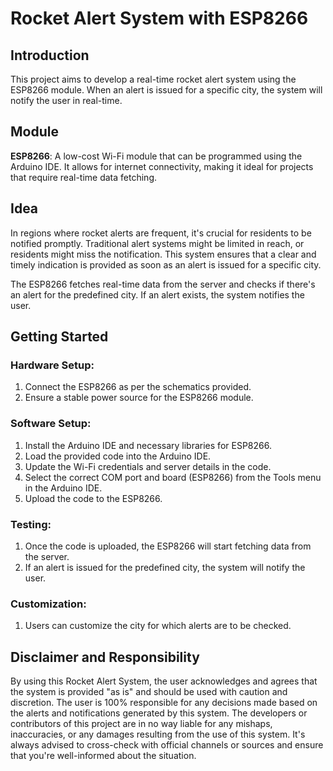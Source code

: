

# Rocket Alert System with ESP8266

## Introduction

This project aims to develop a real-time rocket alert system using the ESP8266 module. When an alert is issued for a specific city, the system will notify the user in real-time.

## Module

**ESP8266**: A low-cost Wi-Fi module that can be programmed using the Arduino IDE. It allows for internet connectivity, making it ideal for projects that require real-time data fetching.

## Idea

In regions where rocket alerts are frequent, it's crucial for residents to be notified promptly. Traditional alert systems might be limited in reach, or residents might miss the notification. This system ensures that a clear and timely indication is provided as soon as an alert is issued for a specific city.

The ESP8266 fetches real-time data from the server and checks if there's an alert for the predefined city. If an alert exists, the system notifies the user.

## Getting Started

### Hardware Setup:

1. Connect the ESP8266 as per the schematics provided.
2. Ensure a stable power source for the ESP8266 module.

### Software Setup:

1. Install the Arduino IDE and necessary libraries for ESP8266.
2. Load the provided code into the Arduino IDE.
3. Update the Wi-Fi credentials and server details in the code.
4. Select the correct COM port and board (ESP8266) from the Tools menu in the Arduino IDE.
5. Upload the code to the ESP8266.

### Testing:

1. Once the code is uploaded, the ESP8266 will start fetching data from the server.
2. If an alert is issued for the predefined city, the system will notify the user.

### Customization:

1. Users can customize the city for which alerts are to be checked.

## Disclaimer and Responsibility

By using this Rocket Alert System, the user acknowledges and agrees that the system is provided "as is" and should be used with caution and discretion. The user is 100% responsible for any decisions made based on the alerts and notifications generated by this system. The developers or contributors of this project are in no way liable for any mishaps, inaccuracies, or any damages resulting from the use of this system. It's always advised to cross-check with official channels or sources and ensure that you're well-informed about the situation.

